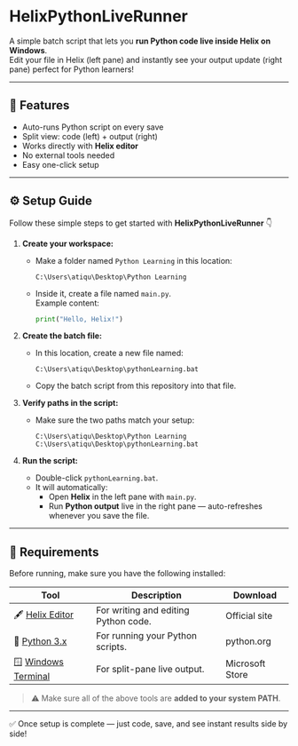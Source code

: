 # HelixPythonLiveRunner
A simple batch script that lets you **run Python code live inside Helix on Windows**.  
Edit your file in Helix (left pane) and instantly see your output update (right pane) perfect for Python learners!

---

## 🚀 Features
- Auto-runs Python script on every save  
- Split view: code (left) + output (right)  
- Works directly with **Helix editor**  
- No external tools needed  
- Easy one-click setup  

---

## ⚙️ Setup Guide

Follow these simple steps to get started with **HelixPythonLiveRunner** 👇  

1. **Create your workspace:**
   - Make a folder named `Python Learning` in this location:  
     ```
     C:\Users\atiqu\Desktop\Python Learning
     ```
   - Inside it, create a file named `main.py`.  
     Example content:
     ```python
     print("Hello, Helix!")
     ```

2. **Create the batch file:**
   - In this location, create a new file named:
     ```
     C:\Users\atiqu\Desktop\pythonLearning.bat
     ```
   - Copy the batch script from this repository into that file.

3. **Verify paths in the script:**
   - Make sure the two paths match your setup:
     ```
     C:\Users\atiqu\Desktop\Python Learning
     C:\Users\atiqu\Desktop\pythonLearning.bat
     ```

4. **Run the script:**
   - Double-click `pythonLearning.bat`.  
   - It will automatically:
     - Open **Helix** in the left pane with `main.py`.
     - Run **Python output** live in the right pane — auto-refreshes whenever you save the file.

---

## 🧩 Requirements

Before running, make sure you have the following installed:

| Tool | Description | Download |
|------|--------------|-----------|
| 🖋️ [Helix Editor](https://helix-editor.com/) | For writing and editing Python code. | Official site |
| 🐍 [Python 3.x](https://www.python.org/downloads/) | For running your Python scripts. | python.org |
| 🪟 [Windows Terminal](https://aka.ms/terminal) | For split-pane live output. | Microsoft Store |

> ⚠️ Make sure all of the above tools are **added to your system PATH**.

---

✅ Once setup is complete — just code, save, and see instant results side by side!

